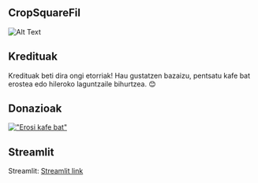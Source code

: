## CropSquareFil

![Alt Text](https://raw.githubusercontent.com/webdevserv/streamlit_component_fill_square_cropper101/main/screens/applicationscreen.JPG)  

## Kredituak

Kredituak beti dira ongi etorriak! Hau gustatzen bazaizu, pentsatu kafe bat erostea edo hileroko laguntzaile bihurtzea. 😊

## Donazioak  

[!["Erosi kafe bat"](https://www.buymeacoffee.com/assets/img/custom_images/orange_img.png)](https://www.buymeacoffee.com/Artgen)

## Streamlit

Streamlit: <a href='https://webdevserv-portfolio-idoia-icodeidoia-portfolio-9kblei.streamlit.app/' target='_blank'>Streamlit link</a>
